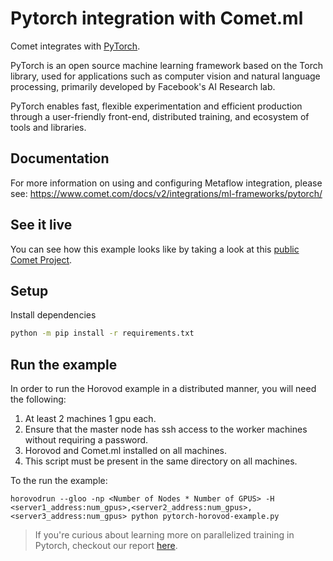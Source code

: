 # Pytorch integration with Comet.ml

Comet integrates with [PyTorch](https://pytorch.org/).

PyTorch is an open source machine learning framework based on the Torch library, used for applications such as computer vision and natural language processing, primarily developed by Facebook's AI Research lab.

PyTorch enables fast, flexible experimentation and efficient production through a user-friendly front-end, distributed training, and ecosystem of tools and libraries.

## Documentation

For more information on using and configuring Metaflow integration, please see: https://www.comet.com/docs/v2/integrations/ml-frameworks/pytorch/

## See it live

You can see how this example looks like by taking a look at this [public Comet Project](https://www.comet.com/examples/comet-example-pytorch-rich-logging/).

## Setup

Install dependencies

```bash
python -m pip install -r requirements.txt
```

## Run the example

In order to run the Horovod example in a distributed manner, you will need the following:

1. At least 2 machines 1 gpu each.
2. Ensure that the master node has ssh access to the worker machines without requiring a password.
3. Horovod and Comet.ml installed on all machines.
4. This script must be present in the same directory on all machines.

To the run the example:

```
horovodrun --gloo -np <Number of Nodes * Number of GPUS> -H <server1_address:num_gpus>,<server2_address:num_gpus>,<server3_address:num_gpus> python pytorch-horovod-example.py
```

>If you're curious about learning more on parallelized training in Pytorch, checkout our report [here](https://www.comet.ml/team-comet-ml/parallelism/reports/advanced-ml-parallelism).